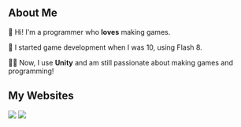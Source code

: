 ## About Me

👋 Hi! I'm a programmer who **loves** making games.

👶 I started game development when I was 10, using Flash 8. 

👨‍💻 Now, I use **Unity** and am still passionate about making games and programming!


## My Websites

<a href="https://www.notion.so/user257/User257-s-notion-1a876d5d8b2280b69c64fd481f8aafd8"><img src="https://img.shields.io/badge/Notion-000000?style=for-the-badge&logo=notion&logoColor=white"/></a>
<a href="https://user257.itch.io/"><img src="https://img.shields.io/badge/Itch.io-FA5C5C?style=for-the-badge&logo=itchdotio&logoColor=white"/></a>
